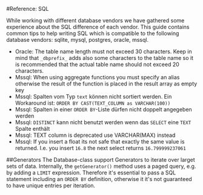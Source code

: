 #Reference: SQL

While working with different database vendors we have gathered some experience
about the SQL difference of each vendor. This guide contains common tips to help 
writing SQL which is compatible to the following database vendors: sqlite, mysql, 
postgres, oracle, mssql.

* Oracle: The table name length must not exceed 30 characters. Keep in mind that
  `_dbprefix_` adds also some characters to the table name so it is recommended that 
  the actual table name should not exceed 20 characters.
* Mssql: When using aggregate functions you must specify an alias otherwise the result 
  of the function is placed in the result array as empty key
* Mssql: Spalten vom Typ `text` können nicht sortiert werden. Ein Workaround ist: 
  `ORDER BY CAST(TEXT_COLUMN as VARCHAR(100))`
* Mssql: Spalten in einer `ORDER BY`-Liste dürfen nicht doppelt angegeben werden
* Mssql: `DISTINCT` kann nicht benutzt werden wenn das `SELECT` eine `TEXT` Spalte 
  enthält
* Mssql: TEXT column is deprecated use VARCHAR(MAX) instead
* Mssql: If you insert a float its not safe that exactly the same value is returned. I.e.
  you insert `16.8` the next select returns `16.799999237061`

##Generators
The Database-class support Generators to iterate over larget sets of data. Internally,
the `getGenerator()` method uses a paged query, e.g. by adding a `LIMIT` expression.
Therefore it's essential to pass a SQL statement including an `ORDER BY` definition, 
otherwise it it's not guaranteed to have unique entries per iteration. 